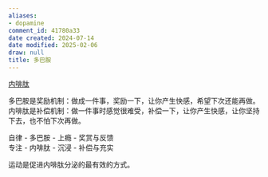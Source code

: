 ```yaml
---
aliases:
- dopamine
comment_id: 41780a33
date created: 2024-07-14
date modified: 2025-02-06
draw: null
title: 多巴胺
---
```

[内啡肽](内啡肽.md)

多巴胺是奖励机制：做成一件事，奖励一下，让你产生快感，希望下次还能再做。
内啡肽是补偿机制：做一件事时感觉很难受，补偿一下，让你产生快感，让你坚持下去，也不怕下次再做。

自律 - 多巴胺 - 上瘾 - 奖赏与反馈  
专注 - 内啡肽 - 沉浸 - 补偿与充实

运动是促进内啡肽分泌的最有效的方式。
